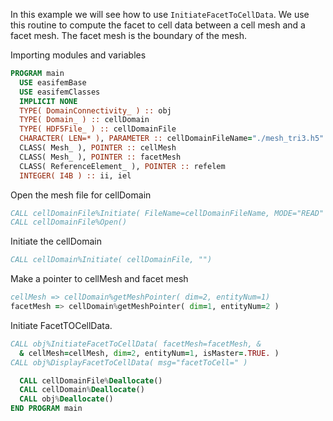 In this example we will see how to use `InitiateFacetToCellData`. We use
this routine to compute the facet to cell data between a cell mesh and a facet mesh. The facet mesh is the boundary of the mesh.

Importing modules and variables

```fortran
PROGRAM main
  USE easifemBase
  USE easifemClasses
  IMPLICIT NONE
  TYPE( DomainConnectivity_ ) :: obj
  TYPE( Domain_ ) :: cellDomain
  TYPE( HDF5File_ ) :: cellDomainFile
  CHARACTER( LEN=* ), PARAMETER :: cellDomainFileName="./mesh_tri3.h5"
  CLASS( Mesh_ ), POINTER :: cellMesh
  CLASS( Mesh_ ), POINTER :: facetMesh
  CLASS( ReferenceElement_ ), POINTER :: refelem
  INTEGER( I4B ) :: ii, iel
```

Open the mesh file for cellDomain

```fortran
CALL cellDomainFile%Initiate( FileName=cellDomainFileName, MODE="READ" )
CALL cellDomainFile%Open()
```

Initiate the cellDomain

```fortran
CALL cellDomain%Initiate( cellDomainFile, "")
```

Make a pointer to cellMesh and facet mesh

```fortran
cellMesh => cellDomain%getMeshPointer( dim=2, entityNum=1)
facetMesh => cellDomain%getMeshPointer( dim=1, entityNum=2 )
```

Initiate FacetTOCellData.

```fortran
CALL obj%InitiateFacetToCellData( facetMesh=facetMesh, &
  & cellMesh=cellMesh, dim=2, entityNum=1, isMaster=.TRUE. )
CALL obj%DisplayFacetToCellData( msg="facetToCell=" )
```

```fortran
  CALL cellDomainFile%Deallocate()
  CALL cellDomain%Deallocate()
  CALL obj%Deallocate()
END PROGRAM main
```
